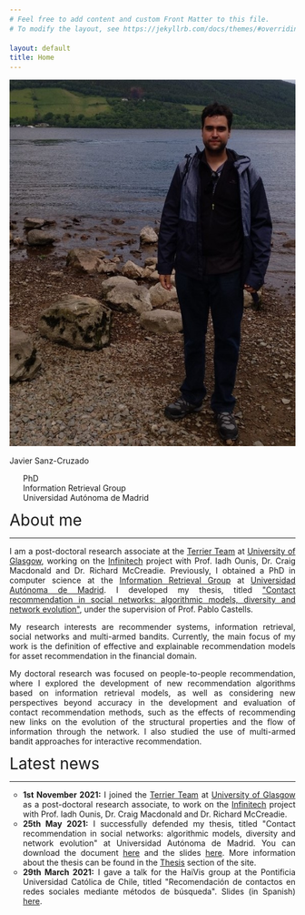 ```yaml
---
# Feel free to add content and custom Front Matter to this file.
# To modify the layout, see https://jekyllrb.com/docs/themes/#overriding-theme-defaults

layout: default
title: Home
---
```


<div class="publications-div">
	<div class="about" >
		<div id="intro-photo" style="position:relative">
		<img style="width: inherit;" src="/assets/img/full-photo-3.jpg"/>
		<div class="intro-photo-text">
			<p id="intro-photo-text-title">Javier Sanz-Cruzado</p>
			<ul class="descr">
				<li style="list-style-type: none;">PhD</li>
				<li style="list-style-type: none;">Information Retrieval Group</li>
				<li style="list-style-type: none;">Universidad Autónoma de Madrid</li>
			</ul>
		</div>
		</div>
		<div>
			<div style="font-size:28px">About me</div>
			<hr class="solid">
			<div style="text-align: justify">
				<p>I am a post-doctoral research associate at the <a href="http://terrierteam.dcs.gla.ac.uk/index.html">Terrier Team</a> at <a href="https://www.gla.ac.uk">University of Glasgow</a>, working on the <a href="https://www.infinitech-h2020.eu/">Infinitech</a> project with Prof. Iadh Ounis, Dr. Craig Macdonald and Dr. Richard McCreadie. Previously, I obtained a PhD in computer science at the <a href="http://ir.ii.uam.es">Information Retrieval Group</a> at <a href="http://www.uam.es">Universidad Autónoma de Madrid</a>. I developed my thesis, titled <a href="https://javiersanzcruza.github.io/jsanzcruzado-phdthesis.pdf">"Contact recommendation in social networks: algorithmic models, diversity and network evolution"</a>, under the supervision of Prof. Pablo Castells.</p>
				<p>My research interests are recommender systems, information retrieval, social networks and multi-armed bandits. Currently, the main focus of my work is the definition of effective and explainable recommendation models for asset recommendation in the financial domain.</p>
				<p> My doctoral research was focused on people-to-people recommendation, where I explored the development of new recommendation algorithms based on information retrieval models, as well as considering new perspectives beyond accuracy in the development and evaluation of contact recommendation methods, such as the effects of recommending new links on the evolution of the structural properties and the flow of information through the network. I also studied the use of multi-armed bandit approaches for interactive recommendation.</p>					
			</div>
		</div>
	</div>
</div>

<div class="publications-div news-div">
	<div style="align: left; font-size:28px">Latest news</div>
	<hr class="solid">
	<ul>
		<li style="text-align: justify; list-style-type: circle"><b>1st November 2021:</b> I joined the <a href="http://terrierteam.dcs.gla.ac.uk/index.html">Terrier Team</a> at <a href="https://www.gla.ac.uk">University of Glasgow</a> as a post-doctoral research associate, to work on the <a href="https://www.infinitech-h2020.eu/">Infinitech</a> project with Prof. Iadh Ounis, Dr. Craig Macdonald and Dr. Richard McCreadie.</li>
		<li style="text-align: justify; list-style-type: circle"><b>25th May 2021:</b> I successfully defended my thesis, titled "Contact recommendation in social networks: algorithmic models, diversity and network evolution" at Universidad Autónoma de Madrid. You can download the document <a href="https://javiersanzcruza.github.io/jsanzcruzado-phdthesis.pdf">here</a> and the slides <a href="https://javiersanzcruza.github.io/thesis-slides.pdf">here</a>. More information about the thesis can be found in the <a href="/thesis">Thesis</a> section of the site.</li>
		<li style="text-align: justify; list-style-type: circle"><b>29th March 2021:</b> I gave a talk for the HaiVis group at the Pontificia Universidad Católica de Chile, titled "Recomendación de contactos en redes sociales mediante métodos de búsqueda". Slides (in Spanish) <a href="/assets/slides/haivis-puc-chile-marzo-2021.pdf">here</a>.</li>
	</ul>
</div>
